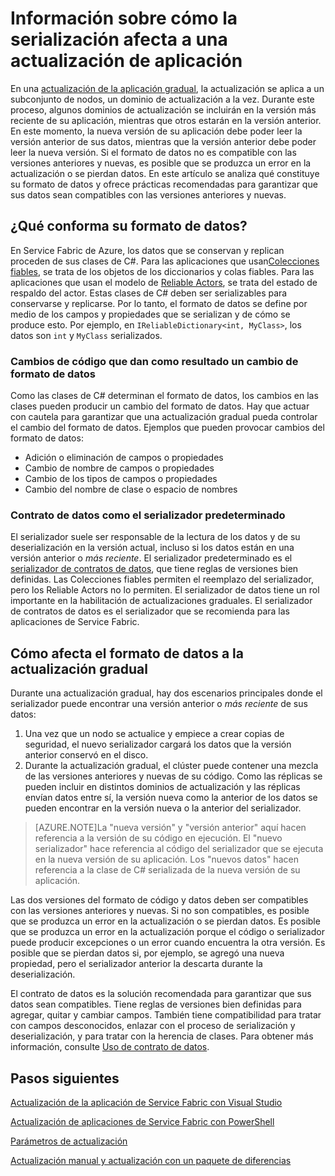 <properties
   pageTitle="Actualización de la aplicación: serialización de datos| Microsoft Azure"
   description="Prácticas recomendadas para la serialización de datos y cómo afectan a las sucesivas actualizaciones de la aplicación."
   services="service-fabric"
   documentationCenter=".net"
   authors="jessebenson"
   manager="timlt"
   editor=""/>

<tags
   ms.service="service-fabric"
   ms.devlang="dotnet"
   ms.topic="article"
   ms.tgt_pltfrm="NA"
   ms.workload="NA"
   ms.date="10/15/2015"
   ms.author="jesseb"/>


# Información sobre cómo la serialización afecta a una actualización de aplicación

En una [actualización de la aplicación gradual](service-fabric-application-upgrade.md), la actualización se aplica a un subconjunto de nodos, un dominio de actualización a la vez. Durante este proceso, algunos dominios de actualización se incluirán en la versión más reciente de su aplicación, mientras que otros estarán en la versión anterior. En este momento, la nueva versión de su aplicación debe poder leer la versión anterior de sus datos, mientras que la versión anterior debe poder leer la nueva versión. Si el formato de datos no es compatible con las versiones anteriores y nuevas, es posible que se produzca un error en la actualización o se pierdan datos. En este artículo se analiza qué constituye su formato de datos y ofrece prácticas recomendadas para garantizar que sus datos sean compatibles con las versiones anteriores y nuevas.


## ¿Qué conforma su formato de datos?

En Service Fabric de Azure, los datos que se conservan y replican proceden de sus clases de C#. Para las aplicaciones que usan[Colecciones fiables](service-fabric-reliable-services-reliable-collections.md), se trata de los objetos de los diccionarios y colas fiables. Para las aplicaciones que usan el modelo de [Reliable Actors](service-fabric-reliable-actors-introduction.md), se trata del estado de respaldo del actor. Estas clases de C# deben ser serializables para conservarse y replicarse. Por lo tanto, el formato de datos se define por medio de los campos y propiedades que se serializan y de cómo se produce esto. Por ejemplo, en `IReliableDictionary<int, MyClass>`, los datos son `int` y `MyClass` serializados.

### Cambios de código que dan como resultado un cambio de formato de datos

Como las clases de C# determinan el formato de datos, los cambios en las clases pueden producir un cambio del formato de datos. Hay que actuar con cautela para garantizar que una actualización gradual pueda controlar el cambio del formato de datos. Ejemplos que pueden provocar cambios del formato de datos:

- Adición o eliminación de campos o propiedades
- Cambio de nombre de campos o propiedades
- Cambio de los tipos de campos o propiedades
- Cambio del nombre de clase o espacio de nombres

### Contrato de datos como el serializador predeterminado

El serializador suele ser responsable de la lectura de los datos y de su deserialización en la versión actual, incluso si los datos están en una versión anterior o *más reciente*. El serializador predeterminado es el [serializador de contratos de datos](https://msdn.microsoft.com/library/ms733127.aspx), que tiene reglas de versiones bien definidas. Las Colecciones fiables permiten el reemplazo del serializador, pero los Reliable Actors no lo permiten. El serializador de datos tiene un rol importante en la habilitación de actualizaciones graduales. El serializador de contratos de datos es el serializador que se recomienda para las aplicaciones de Service Fabric.


## Cómo afecta el formato de datos a la actualización gradual

Durante una actualización gradual, hay dos escenarios principales donde el serializador puede encontrar una versión anterior o *más reciente* de sus datos:

1. Una vez que un nodo se actualice y empiece a crear copias de seguridad, el nuevo serializador cargará los datos que la versión anterior conservó en el disco.
2. Durante la actualización gradual, el clúster puede contener una mezcla de las versiones anteriores y nuevas de su código. Como las réplicas se pueden incluir en distintos dominios de actualización y las réplicas envían datos entre sí, la versión nueva como la anterior de los datos se pueden encontrar en la versión nueva o la anterior del serializador.

> [AZURE.NOTE]La "nueva versión" y "versión anterior" aquí hacen referencia a la versión de su código en ejecución. El "nuevo serializador" hace referencia al código del serializador que se ejecuta en la nueva versión de su aplicación. Los "nuevos datos" hacen referencia a la clase de C# serializada de la nueva versión de su aplicación.

Las dos versiones del formato de código y datos deben ser compatibles con las versiones anteriores y nuevas. Si no son compatibles, es posible que se produzca un error en la actualización o se pierdan datos. Es posible que se produzca un error en la actualización porque el código o serializador puede producir excepciones o un error cuando encuentra la otra versión. Es posible que se pierdan datos si, por ejemplo, se agregó una nueva propiedad, pero el serializador anterior la descarta durante la deserialización.

El contrato de datos es la solución recomendada para garantizar que sus datos sean compatibles. Tiene reglas de versiones bien definidas para agregar, quitar y cambiar campos. También tiene compatibilidad para tratar con campos desconocidos, enlazar con el proceso de serialización y deserialización, y para tratar con la herencia de clases. Para obtener más información, consulte [Uso de contrato de datos](https://msdn.microsoft.com/library/ms733127.aspx).


## Pasos siguientes

[Actualización de la aplicación de Service Fabric con Visual Studio](service-fabric-application-upgrade.md)

[Actualización de aplicaciones de Service Fabric con PowerShell](service-fabric-application-upgrade-powershell.md)

[Parámetros de actualización](service-fabric-application-upgrade-parameters.md)

[Actualización manual y actualización con un paquete de diferencias](service-fabric-application-upgrade-advanced.md)

<!---HONumber=AcomDC_1223_2015-->